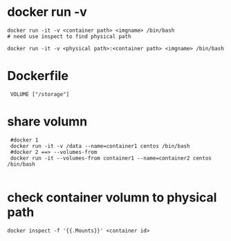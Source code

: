 # docker run -v
```
docker run -it -v <container path> <imgname> /bin/bash
# need use inspect to find physical path

docker run -it -v <physical path>:<container path> <imgname> /bin/bash

```
# Dockerfile
```
 VOLUME ["/storage"]

```
# share volumn
```
 #docker 1
 docker run -it -v /data --name=container1 centos /bin/bash
 #docker 2 ==> --volumes-from
 docker run -it --volumes-from container1 --name=container2 centos /bin/bash
 
```
# check container volumn to physical path
```
docker inspect -f '{{.Mounts}}' <container id>
```
